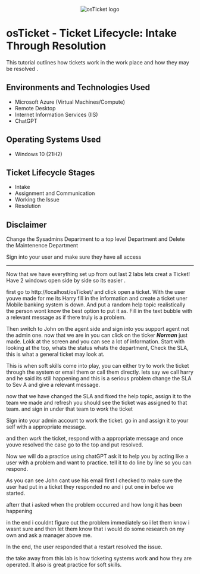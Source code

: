 <p align="center">
<img src="https://i.imgur.com/Clzj7Xs.png" alt="osTicket logo"/>
</p>

<h1>osTicket - Ticket Lifecycle: Intake Through Resolution</h1>
This tutorial outlines how tickets work in the work place and how they may be resolved .<br />

<h2>Environments and Technologies Used</h2>

- Microsoft Azure (Virtual Machines/Compute)
- Remote Desktop
- Internet Information Services (IIS)
- ChatGPT

<h2>Operating Systems Used </h2>

- Windows 10</b> (21H2)

<h2>Ticket Lifecycle Stages</h2>

- Intake
- Assignment and Communication
- Working the Issue
- Resolution

<h2>Disclaimer</h2>


Change the Sysadmins Department to a top level Department and Delete the Maintenence Department

Sign into your user and make sure they have all access

---

Now that we have everything set up from out last 2 labs lets creat a Ticket! Have 2 windows open side by side so its easier .

first go to http://localhost/osTicket/ and click open a ticket. With the user youve made for me its Harry fill in the information and create a ticket uner Mobile banking system is down. And put a random help topic realistically the person wont know the best option to put it as. Fill in the text bubble with a relevant message as if there truly is a problem.

Then switch to John on the agent side and sign into you support agent not the admin one. now that we are in you can click on the ticker ***Norman*** just made. Lokk at the screen and you can see a lot of information. Start with looking at the top, whats the status whats the department, Check the SLA, this is what a general ticket may look at.

This is when soft skills come into play, you can either try to work the ticket through the system or email them or call them directly. lets say we call harry and he said its still happening and this is a serious problem change the SLA to Sev A and give a relevant message.

now that we have changed the SLA and fixed the help topic,  assign it to the team we made and refresh you should see the ticket was assigned to that team. and sign in under that team to *work* the ticket 

Sign into your admin account  to work the ticket. go in and assign it to your self with a appropriate message.

and then *work* the ticket, respond with a appropriate message and once youve resolved the case go to the top and put resolved.

Now we will do a practice using chatGPT ask it to help you by acting like a user with a problem and want to practice. tell it to do line by line so you can respond.

As you can see John cant use his email 
first I checked to make sure the user had put in a ticket they responded no and i put one in befoe we started.

afterr that i asked when the problem occurred and how long it has been happening

in the end i couldnt figure out the problem immediately so i let them know i wasnt sure and then let them know that i would do some research on my own and ask a manager above me. 

In the end, the user responded that a restart resolved the issue.

the take away from this lab is how ticketing systems work and how they are operated. It also is great practice for soft skills.








